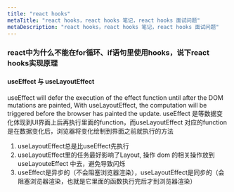 ```yaml
---
title: "react hooks"
metaTitle: "react hooks，react hooks 笔记，react hooks 面试问题"
metaDescription: "react hooks，react hooks 笔记，react hooks 面试问题"
---
```



### react中为什么不能在for循环、if语句里使用hooks，说下react hooks实现原理





#### useEffect 与 useLayoutEffect
useEffect will defer the execution of the effect function until after the DOM mutations are painted, With useLayoutEffect, the computation will be triggered before the browser has painted the update.
useEffect 是等数据变化体现到UI界面上后再执行里面的function，而useLayoutEffect 对应的function 是在数据变化后，浏览器将变化绘制到界面之前就执行的方法

1. useLayoutEffect总是比useEffect先执行
1. useLayoutEffect里的任务最好影响了Layout, 操作 dom 的相关操作放到 useLayouteEffect 中去，避免导致闪烁
1. useEffect是异步的（不会阻塞浏览器渲染），useLayoutEffect是同步的（会阻塞浏览器渲染，也就是它里面的函数执行完后才到浏览器渲染）